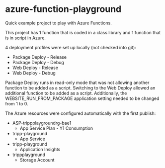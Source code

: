 # azure-function-playground
Quick example project to play with Azure Functions.

This project has 1 function that is coded in a class library and 1 function that is in script in Azure.

4 deployment profiles were set up locally (not checked into git):

- Package Deploy - Release
- Package Deploy - Debug
- Web Deploy - Release
- Web Deploy - Debug

Package Deploy runs in read-only mode that was not allowing another function to be added as a script. Switching to the Web Deploy allowed an additional function to be added as a script. Additionally, the WEBSITE_RUN_FROM_PACKAGE application setting needed to be changed from 1 to 0.

The Azure resources were configured automatically with the first publish:

- ASP-trippplaygroundrg-bae1
  - App Service Plan - Y1 Consumption
- tripp-playground
  - App Service
- tripp-playground
  - Application Insights
- trippplayground
  - Storage Account
